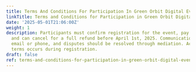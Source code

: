 ```yaml
---
title: Terms And Conditions For Participation In Green Orbit Digital Events
linkTitle: Terms and Conditions for Participation in Green Orbit Digital Events
date: '2025-05-01T21:06:00Z'
weight: 1
description: Participants must confirm registration for the event, pay fees upfront,
  and can cancel for a full refund before April 1st, 2025. Communication will be via
  email or phone, and disputes should be resolved through mediation. Acceptance of
  terms occurs during registration.
draft: false
ref: terms-and-conditions-for-participation-in-green-orbit-digital-events
---
```


